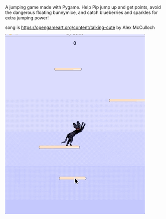 A jumping game made with Pygame. Help Pip jump up and get points, avoid the dangerous floating bunnymice, and catch blueberries and sparkles for extra jumping power!

song is https://opengameart.org/content/talking-cute
by Alex McCulloch

![Gif of Kitty Game](https://github.com/graceolivia/Jumpy-Kitty-Game/blob/master/jumpy%20game.gif?raw=true)
